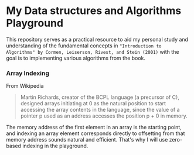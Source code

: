 # My Data structures and Algorithms Playground
This repository serves as a practical resource to aid my personal study and understanding of the fundamental concepts in ```"Introduction to Algorithms" by Cormen, Leiserson, Rivest, and Stein (2001)``` with the goal is to implementing various algorithms from the book.

### Array Indexing
From Wikipedia
> Martin Richards, creator of the BCPL language (a precursor of C), designed arrays initiating at 0 as the natural position to start accessing the array contents in the language, since the value of a pointer p used as an address accesses the position p + 0 in memory.

The memory address of the first element in an array is the starting point, and indexing an array element corresponds directly to offsetting from that memory address sounds natural and efficient. That's why I will use zero-based indexing in the playground.